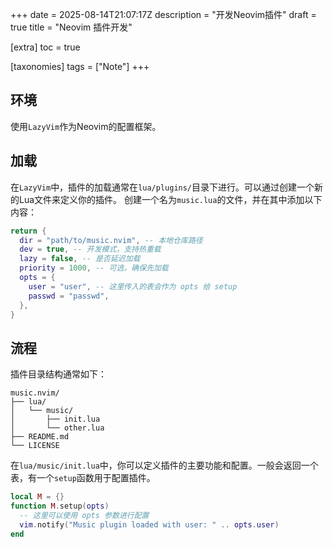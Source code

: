 +++
date = 2025-08-14T21:07:17Z
description = "开发Neovim插件"
draft = true
title = "Neovim 插件开发"

[extra]
toc = true

[taxonomies]
tags = ["Note"]
+++

## 环境

使用`LazyVim`作为Neovim的配置框架。

## 加载

在`LazyVim`中，插件的加载通常在`lua/plugins/`目录下进行。可以通过创建一个新的Lua文件来定义你的插件。
创建一个名为`music.lua`的文件，并在其中添加以下内容：

```lua
return {
  dir = "path/to/music.nvim", -- 本地仓库路径
  dev = true, -- 开发模式，支持热重载
  lazy = false, -- 是否延迟加载
  priority = 1000, -- 可选，确保先加载
  opts = {
    user = "user", -- 这里传入的表会作为 opts 给 setup
    passwd = "passwd",
  },
}
```

## 流程

插件目录结构通常如下：

```
music.nvim/
├── lua/
│   └── music/
│       ├── init.lua
│       └── other.lua
├── README.md
└── LICENSE
```

在`lua/music/init.lua`中，你可以定义插件的主要功能和配置。一般会返回一个表，有一个`setup`函数用于配置插件。

```lua
local M = {}
function M.setup(opts)
  -- 这里可以使用 opts 参数进行配置
  vim.notify("Music plugin loaded with user: " .. opts.user)
end
```
